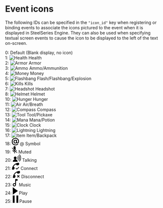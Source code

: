 # Event icons #

The following IDs can be specified in the `"icon_id"` key when registering or binding events to associate the icons pictured to the event when it is displayed in SteelSeries Engine.  They can also be used when specifying textual screen events to cause the icon to be displayed to the left of the text on-screen.

0:  Default (Blank display, no icon)  
1:  ![Health](/images/eventicons/health.png) Health  
2:  ![Armor](/images/eventicons/armor.png) Armor  
3:  ![Ammo](/images/eventicons/ammo.png) Ammo/Ammunition  
4:  ![Money](/images/eventicons/money.png) Money  
5:  ![Flashbang](/images/eventicons/flash.png) Flash/Flashbang/Explosion  
6:  ![Kills](/images/eventicons/kills.png) Kills  
7:  ![Headshot](/images/eventicons/headshot.png) Headshot  
8:  ![Helmet](/images/eventicons/helmet.png) Helmet  
10: ![Hunger](/images/eventicons/hunger.png) Hunger  
11: ![Air](/images/eventicons/air.png) Air/Breath  
12: ![Compass](/images/eventicons/compass.png) Compass  
13: ![Tool](/images/eventicons/pick.png) Tool/Pickaxe  
14: ![Mana](/images/eventicons/potion.png) Mana/Potion  
15: ![Clock](/images/eventicons/clock.png) Clock  
16: ![Lightning](/images/eventicons/lightning.png) Lightning  
17: ![Item](/images/eventicons/backpack.png) Item/Backpack  
18: <img src="/images/eventicons/at.svg" height="24px"> @ Symbol  
19: <img src="/images/eventicons/muted.svg" height="24px"> Muted  
20: <img src="/images/eventicons/talking.svg" height="24px"> Talking  
21: <img src="/images/eventicons/connect.svg" height="24px"> Connect  
22: <img src="/images/eventicons/disconnect.svg" height="24px"> Disconnect  
23: <img src="/images/eventicons/music.svg" height="24px"> Music  
24: <img src="/images/eventicons/play.svg" height="24px"> Play  
25: <img src="/images/eventicons/pause.svg" height="24px"> Pause  
